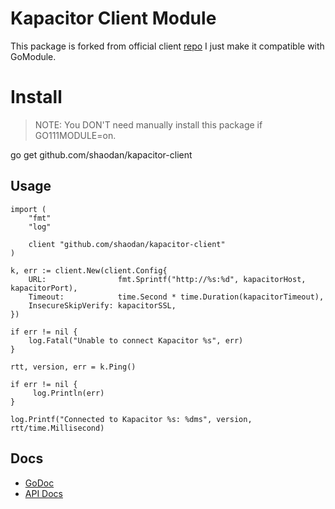 # Kapacitor Client Module

This package is forked from official client [repo](https://github.com/influxdata/kapacitor/tree/master/client/v1)
I just make it compatible with GoModule.

# Install
> NOTE: You DON'T need manually install this package if GO111MODULE=on.

go get github.com/shaodan/kapacitor-client


## Usage

```
import (
	"fmt"
	"log"

	client "github.com/shaodan/kapacitor-client"
)

k, err := client.New(client.Config{
	URL:                fmt.Sprintf("http://%s:%d", kapacitorHost, kapacitorPort),
	Timeout:            time.Second * time.Duration(kapacitorTimeout),
	InsecureSkipVerify: kapacitorSSL,
})

if err != nil {
	log.Fatal("Unable to connect Kapacitor %s", err)
}

rtt, version, err = k.Ping()

if err != nil {
     log.Println(err)
}

log.Printf("Connected to Kapacitor %s: %dms", version, rtt/time.Millisecond)
```

## Docs

* [GoDoc](https://godoc.org/github.com/influxdata/kapacitor/client/v1)
* [API Docs](https://docs.influxdata.com/kapacitor/latest/api/)
